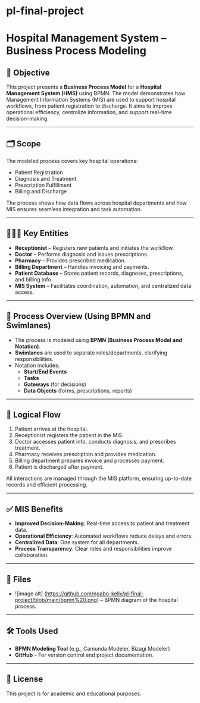 # pl-final-project

# Hospital Management System – Business Process Modeling

## 📌 Objective

This project presents a **Business Process Model** for a **Hospital Management System (HMS)** using BPMN. The model demonstrates how Management Information Systems (MIS) are used to support hospital workflows, from patient registration to discharge. It aims to improve operational efficiency, centralize information, and support real-time decision-making.

---

## 🗂️ Scope

The modeled process covers key hospital operations:

- Patient Registration
- Diagnosis and Treatment
- Prescription Fulfillment
- Billing and Discharge

The process shows how data flows across hospital departments and how MIS ensures seamless integration and task automation.

---

## 🧑‍🤝‍🧑 Key Entities

- **Receptionist** – Registers new patients and initiates the workflow.
- **Doctor** – Performs diagnosis and issues prescriptions.
- **Pharmacy** – Provides prescribed medication.
- **Billing Department** – Handles invoicing and payments.
- **Patient Database** – Stores patient records, diagnoses, prescriptions, and billing info.
- **MIS System** – Facilitates coordination, automation, and centralized data access.

---

## 🧭 Process Overview (Using BPMN and Swimlanes)

- The process is modeled using **BPMN (Business Process Model and Notation)**.
- **Swimlanes** are used to separate roles/departments, clarifying responsibilities.
- Notation includes:
  - **Start/End Events**
  - **Tasks**
  - **Gateways** (for decisions)
  - **Data Objects** (forms, prescriptions, reports)

---

## 🔄 Logical Flow

1. Patient arrives at the hospital.
2. Receptionist registers the patient in the MIS.
3. Doctor accesses patient info, conducts diagnosis, and prescribes treatment.
4. Pharmacy receives prescription and provides medication.
5. Billing department prepares invoice and processes payment.
6. Patient is discharged after payment.

All interactions are managed through the MIS platform, ensuring up-to-date records and efficient processing.

---

## ✅ MIS Benefits

- **Improved Decision-Making**: Real-time access to patient and treatment data.
- **Operational Efficiency**: Automated workflows reduce delays and errors.
- **Centralized Data**: One system for all departments.
- **Process Transparency**: Clear roles and responsibilities improve collaboration.

---

## 📁 Files

- ![image alt] (https://github.com/ngabo-kelly/pl-final-project/blob/main/bpmn%20.png) – BPMN diagram of the hospital process.

---

## 🛠️ Tools Used

- **BPMN Modeling Tool** (e.g., Camunda Modeler, Bizagi Modeler)
- **GitHub** – For version control and project documentation.

---

## 📄 License

This project is for academic and educational purposes.

